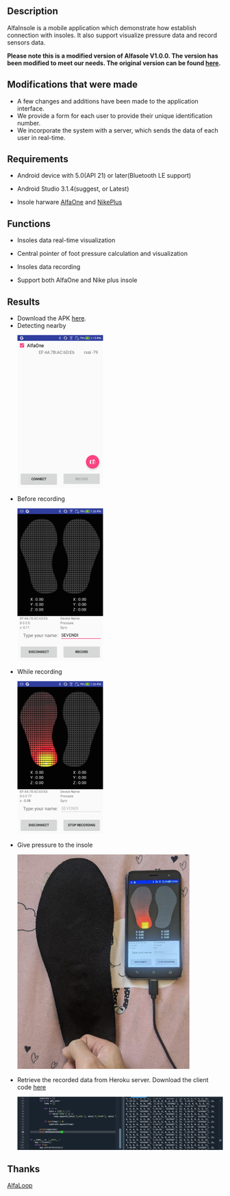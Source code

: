 
## Description
   
AlfaInsole is a mobile application which demonstrate how establish connection with insoles. 
It also support visualize pressure data and record sensors data.

**Please note this is a modified version of Alfasole V1.0.0. The version has been modified to meet our needs. The original version can be found [here](https://github.com/AlfaLoop/alfainsole).**


## Modifications that were made 

- A few changes and additions have been made to the application interface.
- We provide a form for each user to provide their unique identification number.
- We incorporate the system with a server, which sends the data of each user in real-time.
  
## Requirements
  
- Android device with 5.0(API 21) or later(Bluetooth LE support)
  
- Android Studio 3.1.4(suggest, or Latest)
  
- Insole harware [AlfaOne]() and [NikePlus]()
  
  
## Functions
  
- Insoles data real-time visualization
  
- Central pointer of foot pressure calculation and visualization  
  
- Insoles data recording
  
- Support both AlfaOne and Nike plus insole
  

## Results
- Download the APK [here](https://github.com/spoluan/alfa-insole/tree/current/app/build/outputs/apk/debug).
- Detecting nearby 
	<p align="left">
		<img src="samples/detecting_nearby.jpg" width="200"/>
	</p>
- Before recording
	<p align="left">
		<img src="samples/before_recording.jpg" width="200"/>
	</p>
- While recording
	<p align="left">
		<img src="samples/while_recording.jpg" width="200"/>
	</p>
- Give pressure to the insole
	<p align="left">
		<img src="samples/PXL_20220306_052958473.jpg" height="500"/>
	</p>
- Retrieve the recorded data from Heroku server. Download the client code [here](https://github.com/spoluan/smart-insoles-server/blob/modified/tester_client.py)
	<p align="left">
		<img src="samples/retrieve_data_from_heroku.png" width="900"/>
	</p>

## Thanks
 
[AlfaLoop](https://github.com/AlfaLoop)
  
 